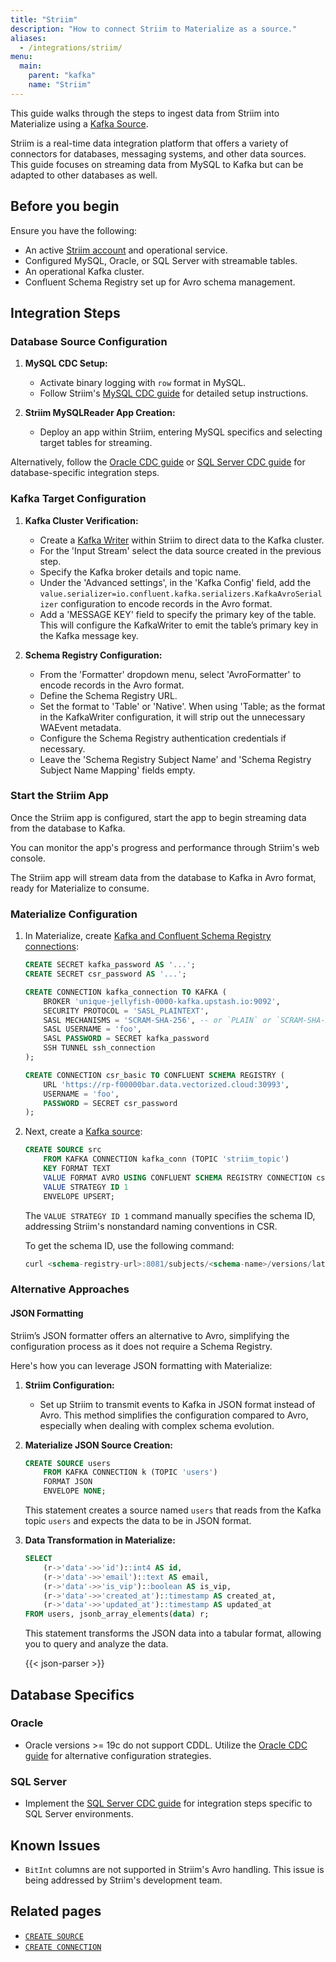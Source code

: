 ```yaml
---
title: "Striim"
description: "How to connect Striim to Materialize as a source."
aliases:
  - /integrations/striim/
menu:
  main:
    parent: "kafka"
    name: "Striim"
---
```


This guide walks through the steps to ingest data from Striim into Materialize using a [Kafka Source](/sql/create-source/kafka/).

Striim is a real-time data integration platform that offers a variety of connectors for databases, messaging systems, and other data sources. This guide focuses on streaming data from MySQL to Kafka but can be adapted to other databases as well.

## Before you begin

Ensure you have the following:

- An active [Striim account](https://go2.striim.com/free-trial) and operational service.
- Configured MySQL, Oracle, or SQL Server with streamable tables.
- An operational Kafka cluster.
- Confluent Schema Registry set up for Avro schema management.

## Integration Steps

### Database Source Configuration

1. **MySQL CDC Setup:**
    - Activate binary logging with `row` format in MySQL.
    - Follow Striim's [MySQL CDC guide](https://www.striim.com/docs/GCP/StriimForBigQuery/en/prerequisite-checks-mysql.html) for detailed setup instructions.

2. **Striim MySQLReader App Creation:**
    - Deploy an app within Striim, entering MySQL specifics and selecting target tables for streaming.

Alternatively, follow the [Oracle CDC guide](https://www.striim.com/docs/en/oracle-database-cdc.html) or [SQL Server CDC guide](https://www.striim.com/docs/en/sql-server-cdc.html) for database-specific integration steps.

### Kafka Target Configuration

1. **Kafka Cluster Verification:**
    - Create a [Kafka Writer](https://www.striim.com/docs/en/kafka-writer.html) within Striim to direct data to the Kafka cluster.
    - For the 'Input Stream' select the data source created in the previous step.
    - Specify the Kafka broker details and topic name.
    - Under the 'Advanced settings', in the 'Kafka Config' field, add the `value.serializer=io.confluent.kafka.serializers.KafkaAvroSerializer` configuration to encode records in the Avro format.
    - Add a 'MESSAGE KEY' field to specify the primary key of the table. This will configure the KafkaWriter to emit the table’s primary key in the Kafka message key.

2. **Schema Registry Configuration:**
    - From the 'Formatter' dropdown menu, select 'AvroFormatter' to encode records in the Avro format.
    - Define the Schema Registry URL.
    - Set the format to 'Table' or 'Native'. When using 'Table; as the format in the KafkaWriter configuration, it will strip out the unnecessary WAEvent metadata.
    - Configure the Schema Registry authentication credentials if necessary.
    - Leave the 'Schema Registry Subject Name' and 'Schema Registry Subject Name Mapping' fields empty.

### Start the Striim App

Once the Striim app is configured, start the app to begin streaming data from the database to Kafka.

You can monitor the app's progress and performance through Striim's web console.

The Striim app will stream data from the database to Kafka in Avro format, ready for Materialize to consume.

### Materialize Configuration

1. In Materialize, create [Kafka and Confluent Schema Registry connections](/sql/create-connection/):

    ```sql
    CREATE SECRET kafka_password AS '...';
    CREATE SECRET csr_password AS '...';

    CREATE CONNECTION kafka_connection TO KAFKA (
        BROKER 'unique-jellyfish-0000-kafka.upstash.io:9092',
        SECURITY PROTOCOL = 'SASL_PLAINTEXT',
        SASL MECHANISMS = 'SCRAM-SHA-256', -- or `PLAIN` or `SCRAM-SHA-512`
        SASL USERNAME = 'foo',
        SASL PASSWORD = SECRET kafka_password
        SSH TUNNEL ssh_connection
    );

    CREATE CONNECTION csr_basic TO CONFLUENT SCHEMA REGISTRY (
        URL 'https://rp-f00000bar.data.vectorized.cloud:30993',
        USERNAME = 'foo',
        PASSWORD = SECRET csr_password
    );
    ```

2. Next, create a [Kafka source](/sql/create-source/kafka/):

    ```sql
    CREATE SOURCE src
        FROM KAFKA CONNECTION kafka_conn (TOPIC 'striim_topic')
        KEY FORMAT TEXT
        VALUE FORMAT AVRO USING CONFLUENT SCHEMA REGISTRY CONNECTION csr_conn
        VALUE STRATEGY ID 1
        ENVELOPE UPSERT;
    ```

    The `VALUE STRATEGY ID 1` command manually specifies the schema ID, addressing Striim's nonstandard naming conventions in CSR.

    To get the schema ID, use the following command:

    ```sql
    curl <schema-registry-url>:8081/subjects/<schema-name>/versions/latest | jq .id
    ```


### Alternative Approaches

#### JSON Formatting

Striim’s JSON formatter offers an alternative to Avro, simplifying the configuration process as it does not require a Schema Registry.

Here's how you can leverage JSON formatting with Materialize:

1. **Striim Configuration:**
   - Set up Striim to transmit events to Kafka in JSON format instead of Avro. This method simplifies the configuration compared to Avro, especially when dealing with complex schema evolution.

2. **Materialize JSON Source Creation:**

    ```sql
    CREATE SOURCE users
        FROM KAFKA CONNECTION k (TOPIC 'users')
        FORMAT JSON
        ENVELOPE NONE;
    ```

    This statement creates a source named `users` that reads from the Kafka topic `users` and expects the data to be in JSON format.

3. **Data Transformation in Materialize:**

    ```sql
    SELECT
        (r->'data'->>'id')::int4 AS id,
        (r->'data'->>'email')::text AS email,
        (r->'data'->>'is_vip')::boolean AS is_vip,
        (r->'data'->>'created_at')::timestamp AS created_at,
        (r->'data'->>'updated_at')::timestamp AS updated_at
    FROM users, jsonb_array_elements(data) r;
    ```

    This statement transforms the JSON data into a tabular format, allowing you to query and analyze the data.

    {{< json-parser >}}

## Database Specifics

### Oracle

- Oracle versions >= 19c do not support CDDL. Utilize the [Oracle CDC guide](https://www.striim.com/docs/en/oracle-database-cdc.html) for alternative configuration strategies.

### SQL Server

- Implement the [SQL Server CDC guide](https://www.striim.com/docs/en/sql-server-cdc.html) for integration steps specific to SQL Server environments.

## Known Issues

- `BitInt` columns are not supported in Striim's Avro handling. This issue is being addressed by Striim's development team.

## Related pages

- [`CREATE SOURCE`](/sql/create-source/kafka/)
- [`CREATE CONNECTION`](/sql/create-connection/)
